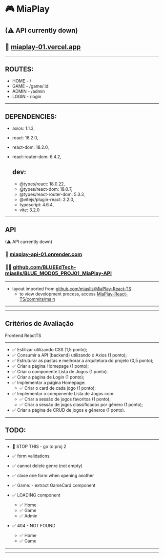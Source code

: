 # 🎮 **MiaPlay**

## (⚠ API currently down)

## 🔗 [miaplay-01.vercel.app](http://miaplay-01.vercel.app)

---

## **ROUTES:**

- HOME - /
- GAME - /game/:id
- ADMIN - /admin
- LOGIN - /login

---

## **DEPENDENCIES:**

- axios: 1.1.3,
- react: 18.2.0,
- react-dom: 18.2.0,
- react-router-dom: 6.4.2,

  ## **dev:**

  - @types/react: 18.0.22,
  - @types/react-dom: 18.0.7,
  - @types/react-router-dom: 5.3.3,
  - @vitejs/plugin-react: 2.2.0,
  - typescript: 4.6.4,
  - vite: 3.2.0

---

## **API**

(⚠ API currently down)

### 🔗 [miaplay-api-01.onrender.com](http://miaplay-api-01.onrender.com/)

### 👩‍💻 [github.com/BLUEEdTech-miaslls/BLUE_MOD05_PROJ01_MiaPlay-API](https://github.com/BLUEEdTech-miaslls/BLUE_MOD05_PROJ01_MiaPlay-API)

---

- layout imported from [github.com/miaslls/MiaPlay-React-TS](https://github.com/miaslls/MiaPlay-React-TS)
  - to view development process, access [MiaPlay-React-TS/commits/main](https://github.com/miaslls/MiaPlay-React-TS/commits/main)

---

---

## **Critérios de Avaliação**

Frontend ReactTS

---

- ✅ Estilizar utilizando CSS (1,5 ponto);
- ✅ Consumir a API (backend) utilizando o Axios (1 ponto);
- ✅ Estruturar as pastas e melhorar a arquitetura do projeto (0,5 ponto);
- ✅ Criar a página Homepage (1 ponto);
- ✅ Criar o componente Lista de Jogos (1 ponto).
- ✅ Criar a página de Login (1 ponto);
- ✅ Implementar a página Homepage:
  - ✅ Criar o card de cada jogo (1 ponto);
- ✅ Implementar o componente Lista de Jogos com:
  - ✅ Criar a sessão de jogos favoritos (1 ponto);
  - ✅ Criar a sessão de jogos classificados por gênero (1 ponto);
- ✅ Criar a página de CRUD de jogos e gêneros (1 ponto).

---

## **TODO:**

---

- 🔳 STOP THIS - go to proj 2

- ✅ form validations
- ✅ cannot delete genre (not empty)
- ✅ close one form when opening another
- ✅ Game: - extract GameCard component
- ✅ LOADING component
  - ✅ Home
  - ✅ Game
  - ✅ Admin
- ✅ 404 - NOT FOUND
  - ✅ Home
  - ✅ Game

---

---
